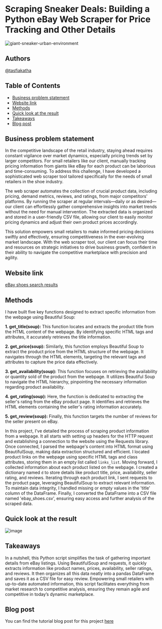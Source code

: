 # Scraping Sneaker Deals: Building a Python eBay Web Scraper for Price Tracking and Other Details

![giant-sneaker-urban-environment](https://github.com/tasfiakatha/eBay-web-scraping/assets/120822849/df56842c-e464-44f5-a9ee-c58ece79f75f)

## Authors
[@tasfiakatha](https://github.com/tasfiakatha)

## Table of Contents
- [Business problem statement](https://github.com/tasfiakatha/eBay-web-scraping/blob/main/README.md#business-problem-statement)
- [Website link](https://github.com/tasfiakatha/eBay-web-scraping/blob/main/README.md#website-link)
- [Methods](https://github.com/tasfiakatha/eBay-web-scraping/blob/main/README.md#methods)
- [Quick look at the result](https://github.com/tasfiakatha/eBay-web-scraping/blob/main/README.md#quick-look-at-the-result)
- [Takeaways](https://github.com/tasfiakatha/eBay-web-scraping/blob/main/README.md#takeaways)
- [Blog post](https://github.com/tasfiakatha/eBay-web-scraping/blob/main/README.md#blog-post)
          
## Business problem statement
In the competitive landscape of the retail industry, staying ahead requires constant vigilance over market dynamics, especially pricing trends set by larger competitors. For small retailers like our client, manually tracking pricing information from giants like eBay for each product can be laborious and time-consuming. To address this challenge, I have developed a sophisticated web scraper tool tailored specifically for the needs of small retailers in the shoe industry.

The web scraper automates the collection of crucial product data, including pricing, demand metrics, reviews, and ratings, from major competitors' platforms. By running the scraper at regular intervals—daily or as desired—our client can effortlessly gather comprehensive insights into market trends without the need for manual intervention. The extracted data is organized and stored in a user-friendly CSV file, allowing our client to easily monitor pricing dynamics and adjust their own product prices accordingly.

This solution empowers small retailers to make informed pricing decisions swiftly and effectively, ensuring competitiveness in the ever-evolving market landscape. With the web scraper tool, our client can focus their time and resources on strategic initiatives to drive business growth, confident in their ability to navigate the competitive marketplace with precision and agility.

## Website link
[eBay shoes search results](https://www.ebay.com/sch/i.html?_from=R40&_nkw=shoes&_sacat=0&_odkw=nike&_osacat=0)

## Methods
I have built five key functions designed to extract specific information from the webpage using Beautiful Soup:

**1. get_title(soup):** This function locates and extracts the product title from the HTML content of the webpage. By identifying specific HTML tags and attributes, it accurately retrieves the title information.

**2. get_price(soup):** Similarly, this function employs Beautiful Soup to extract the product price from the HTML structure of the webpage. It navigates through the HTML elements, targeting the relevant tags and attributes to capture the price data effectively.

**3. get_availability(soup):** This function focuses on retrieving the availability or quantity sold of the product from the webpage. It utilizes Beautiful Soup to navigate the HTML hierarchy, pinpointing the necessary information regarding product availability.

**4. get_rating(soup):** Here, the function is dedicated to extracting the seller's rating from the eBay product page. It identifies and retrieves the HTML elements containing the seller's rating information accurately.

**5. get_review(soup):** Finally, this function targets the number of reviews for the seller present on eBay. 

In this project, I've detailed the process of scraping product information from a webpage. It all starts with setting up headers for the HTTP request and establishing a connection to the website using the Requests library. Once connected, I parsed the webpage's content into HTML format using BeautifulSoup, making data extraction structured and efficient. I located product links on the webpage using specific HTML tags and class attributes, storing them in an empty list called `links_list`. Moving forward, I collected information about each product listed on the webpage. I created a dictionary named `d` to store details like product title, price, availability, seller rating, and reviews. Iterating through each product link, I sent requests to the product page, leveraging BeautifulSoup to extract relevant information. To maintain data integrity, I handled missing or empty values in the 'title' column of the DataFrame. Finally, I converted the DataFrame into a CSV file named 'ebay_shoes.csv', ensuring easy access and further analysis of the scraped data.

## Quick look at the result
![image](https://github.com/tasfiakatha/eBay-web-scraping/assets/120822849/9dc34921-8173-41fc-8c3c-d56293398a7e)

## Takeaways
In a nutshell, this Python script simplifies the task of gathering important details from eBay listings. Using BeautifulSoup and requests, it quickly extracts information like product names, prices, availability, seller ratings, and reviews. It then organizes all this data neatly into a pandas DataFrame and saves it as a CSV file for easy review. Empowering small retailers with up-to-date automated information, this script facilitates everything from market research to competitive analysis, ensuring they remain agile and competitive in today’s dynamic marketplace.

## Blog post
You can find the tutorial blog post for this project [here](https://medium.com/@tasfiakatha04/scraping-sneaker-deals-building-a-python-ebay-web-scraper-for-price-tracking-and-other-details-47b95930ffa7)
